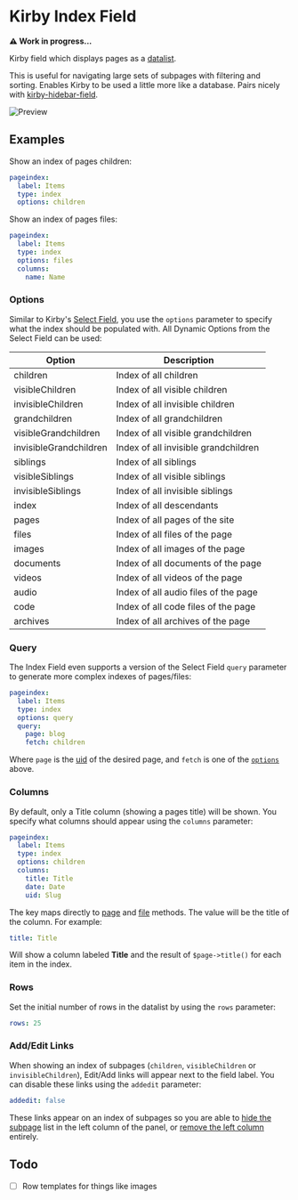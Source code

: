 # Kirby Index Field

**⚠️ Work in progress...**

Kirby field which displays pages as a [datalist](https://datatables.net/).

This is useful for navigating large sets of subpages with filtering and sorting. Enables Kirby to be used a little more like a database. Pairs nicely with [kirby-hidebar-field](https://github.com/jongacnik/kirby-hidebar-field).

![Preview](https://github.com/jongacnik/kirby-index-field/blob/master/preview.png?raw=true)

## Examples

Show an index of pages children:

```yaml
pageindex:
  label: Items
  type: index
  options: children
```

Show an index of pages files:

```yaml
pageindex:
  label: Items
  type: index
  options: files
  columns:
    name: Name
```

### Options

Similar to Kirby's [Select Field](https://getkirby.com/docs/cheatsheet/panel-fields/select), you use the `options` parameter to specify what the index should be populated with. All Dynamic Options from the Select Field can be used:

Option | Description
--- | ---
children  | Index of all children
visibleChildren | Index of all visible children
invisibleChildren | Index of all invisible children
grandchildren | Index of all grandchildren
visibleGrandchildren | Index of all visible grandchildren
invisibleGrandchildren | Index of all invisible grandchildren
siblings | Index of all siblings
visibleSiblings | Index of all visible siblings
invisibleSiblings | Index of all invisible siblings
index | Index of all descendants
pages | Index of all pages of the site
files | Index of all files of the page
images | Index of all images of the page
documents | Index of all documents of the page
videos | Index of all videos of the page
audio | Index of all audio files of the page
code | Index of all code files of the page
archives | Index of all archives of the page

### Query

The Index Field even supports a version of the Select Field `query` parameter to generate more complex indexes of pages/files:

```yaml
pageindex:
  label: Items
  type: index
  options: query
  query:
    page: blog
    fetch: children
```

Where `page` is the [uid](https://getkirby.com/docs/cheatsheet/page/uid) of the desired page, and `fetch` is one of the [`options`](#options) above.

### Columns

By default, only a Title column (showing a pages title) will be shown. You specify what columns should appear using the `columns` parameter:

```yaml
pageindex:
  label: Items
  type: index
  options: children
  columns:
    title: Title
    date: Date
    uid: Slug
```

The key maps directly to [page](https://getkirby.com/docs/cheatsheet#page) and [file](https://getkirby.com/docs/cheatsheet#file) methods. The value will be the title of the column. For example: 

```yaml
title: Title
```

Will show a column labeled **Title** and the result of `$page->title()` for each item in the index.

### Rows

Set the initial number of rows in the datalist by using the `rows` parameter:

```yaml
rows: 25
```

### Add/Edit Links

When showing an index of subpages (`children`, `visibleChildren` or `invisibleChildren`), Edit/Add links will appear next to the field label. You can disable these links using the `addedit` parameter:

```yaml
addedit: false
```

These links appear on an index of subpages so you are able to [hide the subpage](https://getkirby.com/docs/panel/blueprints/subpages-settings#hide-subpages) list in the left column of the panel, or [remove the left column](https://github.com/jongacnik/kirby-hidebar-field) entirely.

## Todo

- [ ] Row templates for things like images